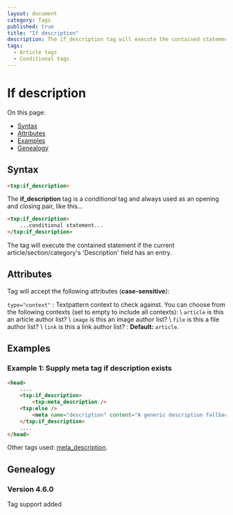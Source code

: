 ```yaml
---
layout: document
category: Tags
published: true
title: "If description"
description: The if_description tag will execute the contained statement if the current article/section/category's 'Description' field has an entry.
tags:
  - Article tags
  - Conditional tags
---
```


# If description

On this page:

* [Syntax](#syntax)
* [Attributes](#attributes)
* [Examples](#examples)
* [Genealogy](#genealogy)

## Syntax

~~~ html
<txp:if_description>
~~~

The **if_description** tag is a *conditional* tag and always used as an opening and closing pair, like this...

~~~ html
<txp:if_description>
    ...conditional statement...
</txp:if_description>
~~~

The tag will execute the contained statement if the current article/section/category's 'Description' field has an entry.

## Attributes

Tag will accept the following attributes (**case-sensitive**):

`type="context"`
: Textpattern context to check against. You can choose from the following contexts (set to empty to include all contexts): \\
`article` is this an article author list? \\
`image` is this an image author list? \\
`file` is this a file author list? \\
`link` is this a link author list?
: **Default:** `article`.

## Examples

### Example 1: Supply meta tag if description exists

~~~ html
<head>
    ....
    <txp:if_description>
        <txp:meta_description />
    <txp:else />
        <meta name="description" content="A generic description fallback, possibly about bacon." />
    </txp:if_description>
    ....
</head>
~~~

Other tags used: [meta_description](meta_description).

## Genealogy

### Version 4.6.0

Tag support added
